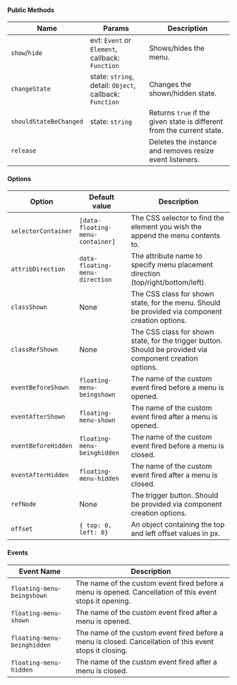 #### Public Methods

| Name                   | Params                                                  | Description |
|------------------------|---------------------------------------------------------|-------------|
| `show`/`hide`          | evt: `Event` or `Element`, callback: `Function`         | Shows/hides the menu.
| `changeState`          | state: `string`, detail: `Object`, callback: `Function` | Changes the shown/hidden state.
| `shouldStateBeChanged` | state: `string`                                         | Returns `true` if the given state is different from the current state.
| `release`              |                                                         | Deletes the instance and removes resize event listeners.

#### Options

| Option                   | Default value                    | Description |
|--------------------------|----------------------------------|-------------|
| `selectorContainer`      | `[data-floating-menu-container]` | The CSS selector to find the element you wish the append the menu contents to.
| `attribDirection`        | `data-floating-menu-direction`   | The attribute name to specify menu placement direction (top/right/bottom/left).
| `classShown`             | None                             | The CSS class for shown state, for the menu. Should be provided via component creation options.
| `classRefShown`          | None                             | The CSS class for shown state, for the trigger button. Should be provided via component creation options.
| `eventBeforeShown`       | `floating-menu-beingshown`       | The name of the custom event fired before a menu is opened.
| `eventAfterShown`        | `floating-menu-shown`            | The name of the custom event fired after a menu is opened.
| `eventBeforeHidden`      | `floating-menu-beinghidden`      | The name of the custom event fired before a menu is closed.
| `eventAfterHidden`       | `floating-menu-hidden`           | The name of the custom event fired after a menu is closed.
| `refNode`                | None                             | The trigger button. Should be provided via component creation options.
| `offset`                 | `{ top: 0, left: 0}`             | An object containing the top and left offset values in px.

#### Events

| Event Name                  | Description |
|-----------------------------|-------------|
| `floating-menu-beingshown`  | The name of the custom event fired before a menu is opened. Cancellation of this event stops it opening.
| `floating-menu-shown   `    | The name of the custom event fired after a menu is opened.
| `floating-menu-beinghidden` | The name of the custom event fired before a menu is closed. Cancellation of this event stops it closing.
| `floating-menu-hidden`      | The name of the custom event fired after a menu is closed.
